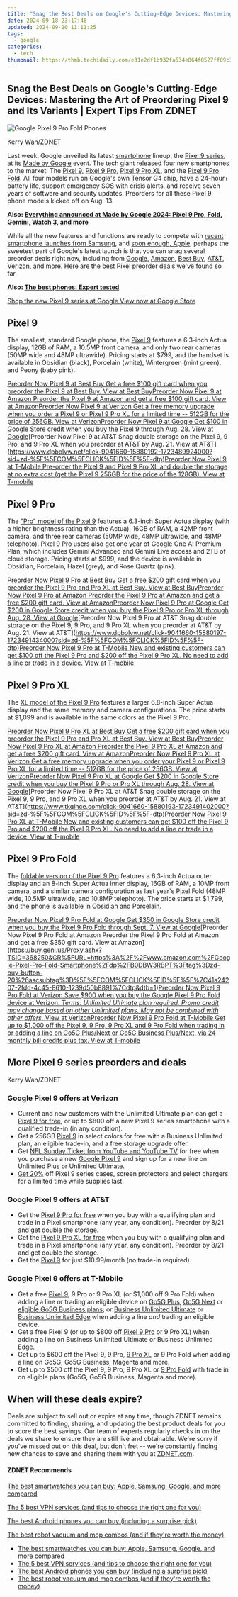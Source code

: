 ```yaml
---
title: "Snag the Best Deals on Google's Cutting-Edge Devices: Mastering the Art of Preordering Pixel 9 and Its Variants | Expert Tips From ZDNET"
date: 2024-09-18 23:17:46
updated: 2024-09-20 11:11:25
tags:
  - google
categories:
  - tech
thumbnail: https://thmb.techidaily.com/e31e2df1b932fa534e864f0527ff09c3f70b9b1af5b4d099ffd7c19407e1d66e.png
---
```


## Snag the Best Deals on Google's Cutting-Edge Devices: Mastering the Art of Preordering Pixel 9 and Its Variants | Expert Tips From ZDNET

![Google Pixel 9 Pro Fold Phones](https://www.zdnet.com/a/img/resize/d3ab7463f7210ca4b8d20c02ced2a406846b2993/2024/08/10/27cfc5da-adaa-4bf5-a921-64e8d06afa8a/dsc01653.jpg?auto=webp&width=1280)

Kerry Wan/ZDNET

Last week, Google unveiled its latest [smartphone](https://www.zdnet.com/article/best-phone/) lineup, the [Pixel 9 series](https://www.kqzyfj.com/click-9041660-15878864-1723532409000?sid=zd-%5F%5FCOM%5FCLICK%5FID%5F%5F-dtp), at its [Made by Google](https://www.zdnet.com/article/everything-to-expect-at-made-by-google-2024-pixel-9-pro-fold-gemini-watch-3-and-more/) event. The tech giant released four new smartphones to the market: The [Pixel 9](https://www.kqzyfj.com/click-9041660-15878864-1723532409000?sid=zd-%5F%5FCOM%5FCLICK%5FID%5F%5F-dtp), [Pixel 9 Pro](https://www.jdoqocy.com/click-9041660-15880958-1723561639000?sid=zd-%5F%5FCOM%5FCLICK%5FID%5F%5F-dtp), [Pixel 9 Pro XL](https://www.jdoqocy.com/click-9041660-15880958-1723561639000?sid=zd-%5F%5FCOM%5FCLICK%5FID%5F%5F-dtp), and the [Pixel 9 Pro Fold](https://www.tkqlhce.com/click-9041660-15878894-1723532400000?sid=zd-%5F%5FCOM%5FCLICK%5FID%5F%5F-dtp). All four models run on Google's own Tensor G4 chip, have a 24-hour+ battery life, support emergency SOS with crisis alerts, and receive seven years of software and security updates. Preorders for all these Pixel 9 phone models kicked off on Aug. 13.

**Also:** **[Everything announced at Made by Google 2024: Pixel 9 Pro, Fold, Gemini, Watch 3, and more](https://www.zdnet.com/article/everything-to-expect-at-made-by-google-2024-pixel-9-pro-fold-gemini-watch-3-and-more/)**

While all the new features and functions are ready to compete with [recent smartphone launches from Samsung](https://www.zdnet.com/article/you-can-still-snag-a-300-gift-card-when-you-order-the-galaxy-z-fold-6-heres-how-to-easily-qualify/), and [soon enough, Apple](https://www.zdnet.com/article/i-upgrade-my-iphone-every-year-but-the-iphone-16-worries-me-heres-why/), perhaps the sweetest part of Google's latest launch is that you can snag several preorder deals right now, including from [Google](https://www.anrdoezrs.net/links/9041660/type/dlg/sid/zd-%5F%5FCOM%5FCLICK%5FID%5F%5F-dtp/https://store.google.com/category/phones), [Amazon](https://buy.geni.us/Proxy.ashx?TSID=368250&GR%5FURL=https%3A%2F%2Fwww.amazon.com%2Fstores%2Fpage%2F7BD63C98-E7D2-406E-A063-4DC485BD0AB3%3Ftag%3Dzd-buy-button-20%26ascsubtag%3D%5F%5FCOM%5FCLICK%5FID%5F%5F%7C41a24207-2fdd-4c45-8610-1239d50b8891%7Cdtp&dtb=1), [Best Buy](https://shop-links.co/link/?url=https%3A%2F%2Fwww.bestbuy.com%2Fsite%2Fpromo%2Fgoogle-pixel-9-series&publisher_slug=itechdaily19598&exclusive=1), [AT&T](https://www.anrdoezrs.net/links/9041660/type/dlg/sid/zd-%5F%5FCOM%5FCLICK%5FID%5F%5F-dtp/https://www.att.com/buy/phones/browse/google/), [Verizon](https://www.anrdoezrs.net/links/9041660/type/dlg/sid/zd-%5F%5FCOM%5FCLICK%5FID%5F%5F-dtp/https://www.verizon.com/smartphones/google/), and more. Here are the best Pixel preorder deals we've found so far.

**Also: [The best phones: Expert tested](https://www.zdnet.com/article/best-phone/)**

[Shop the new Pixel 9 series at Google View now at Google Store](https://www.anrdoezrs.net/links/9041660/type/dlg/sid/zd-%5F%5FCOM%5FCLICK%5FID%5F%5F-dtp/https://store.google.com/category/phones?)

## Pixel 9 

The smallest, standard Google phone, the [Pixel 9](https://www.zdnet.com/article/the-799-pixel-9-may-be-googles-sleeper-hit-this-year-heres-why/) features a 6.3-inch Actua display, 12GB of RAM, a 10.5MP front camera, and only two rear cameras (50MP wide and 48MP ultrawide). Pricing starts at $799, and the handset is available in Obsidian (black), Porcelain (white), Wintergreen (mint green), and Peony (baby pink). 

[Preorder Now Pixel 9 at Best Buy Get a free $100 gift card when you preorder the Pixel 9 at Best Buy. View at Best Buy](https://shop-links.co/link/?url=https%3A%2F%2Fwww.bestbuy.com%2Fsite%2Fgoogle-pixel-9-128gb-unlocked-obsidian%2F6587819.p%3FskuId%3D6587819&publisher_slug=itechdaily19598&exclusive=1)[Preorder Now Pixel 9 at Amazon Preorder the Pixel 9 at Amazon and get a free $100 gift card. View at Amazon](https://buy.geni.us/Proxy.ashx?TSID=368250&GR%5FURL=https%3A%2F%2Fwww.amazon.com%2FGoogle-Pixel-Unlocked-Smartphone-Advanced%2Fdp%2FB0DBSYMCG1%3Ftag%3Dzd-buy-button-20%26ascsubtag%3D%5F%5FCOM%5FCLICK%5FID%5F%5F%7C41a24207-2fdd-4c45-8610-1239d50b8891%7Cdtp&dtb=1)[Preorder Now Pixel 9 at Verizon Get a free memory upgrade when you order a Pixel 9 or Pixel 9 Pro XL for a limited time -- 512GB for the price of 256GB. View at Verizon](https://www.anrdoezrs.net/click-9041660-15881168-1723575173000?sid=zd-%5F%5FCOM%5FCLICK%5FID%5F%5F-dtp)[Preorder Now Pixel 9 at Google Get $100 in Google Store credit when you buy the Pixel 9 through Aug. 28\. View at Google](https://www.anrdoezrs.net/links/9041660/type/dlg/sid/zd-%5F%5FCOM%5FCLICK%5FID%5F%5F-dtp/https://store.google.com/config/pixel%5F9?)[Preorder Now Pixel 9 at AT&T Snag double storage on the Pixel 9, 9 Pro, and 9 Pro XL when you preorder at AT&T by Aug. 21. View at AT&T](https://www.dpbolvw.net/click-9041660-15880192-1723489924000?sid=zd-%5F%5FCOM%5FCLICK%5FID%5F%5F-dtp)[Preorder Now Pixel 9 at T-Mobile Pre-order the Pixel 9 and Pixel 9 Pro XL and double the storage at no extra cost (get the Pixel 9 256GB for the price of the 128GB). View at T-mobile](https://www.t-mobile.com/cell-phone/google-pixel-9)

##   

## Pixel 9 Pro

The ["Pro" model of the Pixel 9](https://www.zdnet.com/article/i-tested-the-google-pixel-9-pros-add-me-feature-and-found-it-crazy-clever/) features a 6.3-inch Super Actua display (with a higher brightness rating than the Actua), 16GB of RAM, a 42MP front camera, and three rear cameras (50MP wide, 48MP ultrawide, and 48MP telephoto). Pixel 9 Pro users also get one year of Google One AI Premium Plan, which includes Gemini Advanced and Gemini Live access and 2TB of cloud storage. Pricing starts at $999, and the device is available in Obsidian, Porcelain, Hazel (grey), and Rose Quartz (pink). 

[Preorder Now Pixel 9 Pro at Best Buy Get a free $200 gift card when you preorder the Pixel 9 Pro and Pro XL at Best Buy. View at Best Buy](https://shop-links.co/link/?url=https%3A%2F%2Fwww.bestbuy.com%2Fsite%2Fgoogle-pixel-9-pro-128gb-unlocked-hazel%2F6587889.p%3FskuId%3D6587889&publisher_slug=itechdaily19598&exclusive=1)[Preorder Now Pixel 9 Pro at Amazon Preorder the Pixel 9 Pro at Amazon and get a free $200 gift card. View at Amazon](https://buy.geni.us/Proxy.ashx?TSID=368250&GR%5FURL=https%3A%2F%2Fwww.amazon.com%2FGoogle-Pixel-Pro-Smartphone-Porcelain%2Fdp%2FB0DBSSGL4F%3Fth%3D1%26tag%3Dzd-buy-button-20%26ascsubtag%3D%5F%5FCOM%5FCLICK%5FID%5F%5F%7C41a24207-2fdd-4c45-8610-1239d50b8891%7Cdtp&dtb=1)[Preorder Now Pixel 9 Pro at Google Get $200 in Google Store credit when you buy the Pixel 9 Pro or Pro XL through Aug. 28\. View at Google](https://www.anrdoezrs.net/links/9041660/type/dlg/sid/zd-%5F%5FCOM%5FCLICK%5FID%5F%5F-dtp/https://store.google.com/config/pixel%5F9%5Fpro?)[Preorder Now Pixel 9 Pro at AT&T Snag double storage on the Pixel 9, 9 Pro, and 9 Pro XL when you preorder at AT&T by Aug. 21. View at AT&T](https://www.dpbolvw.net/click-9041660-15880197-1723491434000?sid=zd-%5F%5FCOM%5FCLICK%5FID%5F%5F-dtp)[Preorder Now Pixel 9 Pro at T-Mobile New and existing customers can get $100 off the Pixel 9 Pro and $200 off the Pixel 9 Pro XL. No need to add a line or trade in a device. View at T-mobile](https://www.t-mobile.com/cell-phone/google-pixel-9-pro)

## Pixel 9 Pro XL  

The [XL model of the Pixel 9 Pro](https://www.zdnet.com/article/google-pixel-9-pro-xl-hands-on-im-reminded-of-the-iphone-but-in-the-best-way/) features a larger 6.8-inch Super Actua display and the same memory and camera configurations. The price starts at $1,099 and is available in the same colors as the Pixel 9 Pro. 

[Preorder Now Pixel 9 Pro XL at Best Buy Get a free $200 gift card when you preorder the Pixel 9 Pro and Pro XL at Best Buy. View at Best Buy](https://shop-links.co/link/?url=https%3A%2F%2Fwww.bestbuy.com%2Fsite%2Fgoogle-pixel-9-pro-128gb-unlocked-hazel%2F6587889.p%3FskuId%3D6587889&publisher_slug=itechdaily19598&exclusive=1)[Preorder Now Pixel 9 Pro XL at Amazon Preorder the Pixel 9 Pro XL at Amazon and get a free $200 gift card. View at Amazon](https://buy.geni.us/Proxy.ashx?TSID=368250&GR%5FURL=https%3A%2F%2Fwww.amazon.com%2FGoogle-Pixel-Pro-Smartphone-Porcelain%2Fdp%2FB0DBSVJ57F%3Fth%3D1%26tag%3Dzd-buy-button-20%26ascsubtag%3D%5F%5FCOM%5FCLICK%5FID%5F%5F%7C41a24207-2fdd-4c45-8610-1239d50b8891%7Cdtp&dtb=1)[Preorder Now Pixel 9 Pro XL at Verizon Get a free memory upgrade when you order your Pixel 9 or Pixel 9 Pro XL for a limited time -- 512GB for the price of 256GB. View at Verizon](https://www.anrdoezrs.net/links/9041660/type/dlg/sid/zd-%5F%5FCOM%5FCLICK%5FID%5F%5F-dtp/https://www.verizon.com/smartphones/google-pixel-9-pro-xl/?sku=sku6014804)[Preorder Now Pixel 9 Pro XL at Google Get $200 in Google Store credit when you buy the Pixel 9 Pro or Pro XL through Aug. 28\. View at Google](https://www.anrdoezrs.net/links/9041660/type/dlg/sid/zd-%5F%5FCOM%5FCLICK%5FID%5F%5F-dtp/https://store.google.com/config/pixel%5F9%5Fpro?)[Preorder Now Pixel 9 Pro XL at AT&T Snag double storage on the Pixel 9, 9 Pro, and 9 Pro XL when you preorder at AT&T by Aug. 21. View at AT&T](https://www.tkqlhce.com/click-9041660-15880193-1723491402000?sid=zd-%5F%5FCOM%5FCLICK%5FID%5F%5F-dtp)[Preorder Now Pixel 9 Pro XL at T-Mobile New and existing customers can get $100 off the Pixel 9 Pro and $200 off the Pixel 9 Pro XL. No need to add a line or trade in a device. View at T-mobile](https://www.t-mobile.com/cell-phone/google-pixel-9-pro-xl)

## Pixel 9 Pro Fold   

The [foldable version of the Pixel 9 Pro](https://www.zdnet.com/article/google-pixel-9-pro-fold-four-best-features-that-make-it-the-foldable-phone-to-beat/) features a 6.3-inch Actua outer display and an 8-inch Super Actua inner display, 16GB of RAM, a 10MP front camera, and a similar camera configuration as last year's Pixel Fold (48MP wide, 10.5MP ultrawide, and 10.8MP telephoto). The price starts at $1,799, and the phone is available in Obsidian and Porcelain.

[Preorder Now Pixel 9 Pro Fold at Google Get $350 in Google Store credit when you buy the Pixel 9 Pro Fold through Sept. 7\. View at Google](https://www.anrdoezrs.net/links/9041660/type/dlg/sid/zd-%5F%5FCOM%5FCLICK%5FID%5F%5F-dtp/https://store.google.com/config/pixel%5F9%5Fpro%5Ffold?)[Preorder Now Pixel 9 Pro Fold at Amazon Preorder the Pixel 9 Pro Fold at Amazon and get a free $350 gift card. View at Amazon](https://buy.geni.us/Proxy.ashx?TSID=368250&GR%5FURL=https%3A%2F%2Fwww.amazon.com%2FGoogle-Pixel-Pro-Fold-Smartphone%2Fdp%2FB0DBW3RBPT%3Ftag%3Dzd-buy-button-20%26ascsubtag%3D%5F%5FCOM%5FCLICK%5FID%5F%5F%7C41a24207-2fdd-4c45-8610-1239d50b8891%7Cdtp&dtb=1)[Preorder Now Pixel 9 Pro Fold at Verizon Save $900 when you buy the Google Pixel 9 Pro Fold device at Verizon. _Terms: Unlimited Ultimate plan required. Promo credit may change based on other Unlimited plans. May not be combined with other offers._ View at Verizon](https://www.jdoqocy.com/click-9041660-15881169-1723575143000?sid=zd-%5F%5FCOM%5FCLICK%5FID%5F%5F-dtp)[Preorder Now Pixel 9 Pro Fold at T-Mobile Get up to $1,000 off the Pixel 9, 9 Pro, 9 Pro XL and 9 Pro Fold when trading in or adding a line on Go5G Plus/Next or Go5G Business Plus/Next, via 24 monthly bill credits plus tax. View at T-mobile](https://www.t-mobile.com/cell-phone/google-pixel-9-pro-fold)

## More Pixel 9 series preorders and deals   

Kerry Wan/ZDNET

### Google Pixel 9 offers at Verizon 

* Current and new customers with the Unlimited Ultimate plan can get a [Pixel 9 for free](https://www.anrdoezrs.net/click-9041660-15881168-1723575173000?sid=zd-%5F%5FCOM%5FCLICK%5FID%5F%5F-dtp), or up to $800 off a new Pixel 9 series smartphone with a qualified trade-in (in any condition).
* Get a 256GB [Pixel 9](https://www.anrdoezrs.net/click-9041660-15881168-1723575173000?sid=zd-%5F%5FCOM%5FCLICK%5FID%5F%5F-dtp) in select colors for free with a Business Unlimited plan, an eligible trade-in, and a free storage upgrade offer.
* Get [NFL Sunday Ticket from YouTube and YouTube TV](https://www.tkqlhce.com/click-9041660-15733793?url=https%3A%2F%2Fwww.verizon.com%2Fnfl-sunday-ticket-on-youtube-streaming%2F&sid=zd-%5F%5FCOM%5FCLICK%5FID%5F%5F-dtp) for free when you purchase a new [Google Pixel 9](https://www.anrdoezrs.net/click-9041660-15881168-1723575173000?sid=zd-%5F%5FCOM%5FCLICK%5FID%5F%5F-dtp) and sign up for a new line on Unlimited Plus or Unlimited Ultimate.
* [Get 20%](https://www.tkqlhce.com/click-9041660-15733793?url=https%3A%2F%2Fwww.verizon.com%2Fproducts%2Fshop%2Fonline%2Fgoogle-pixel-9-cases-screen-protectors-sale%2F&sid=zd-%5F%5FCOM%5FCLICK%5FID%5F%5F-dtp) off Pixel 9 series cases, screen protectors and select chargers for a limited time while supplies last.

### Google Pixel 9 offers at AT&T

* Get the [Pixel 9 Pro for free](https://www.dpbolvw.net/click-9041660-15880197-1723491434000?sid=zd-%5F%5FCOM%5FCLICK%5FID%5F%5F-dtp) when you buy with a qualifying plan and trade in a Pixel smartphone (any year, any condition). Preorder by 8/21 and get double the storage.
* Get the [Pixel 9 Pro XL for free](https://www.tkqlhce.com/click-9041660-15880193-1723491402000?sid=zd-%5F%5FCOM%5FCLICK%5FID%5F%5F-dtp) when you buy with a qualifying plan and trade in a Pixel smartphone (any year, any condition). Preorder by 8/21 and get double the storage.
* Get the [Pixel 9](https://www.dpbolvw.net/click-9041660-15880192-1723489924000?sid=zd-%5F%5FCOM%5FCLICK%5FID%5F%5F-dtp) for just $10.99/month (no trade-in required).

### Google Pixel 9 offers at T-Mobile 

* Get a free [Pixel 9](https://www.t-mobile.com/cell-phone/google-pixel-9), 9 Pro or 9 Pro XL (or $1,000 off 9 Pro Fold) when adding a line _or_ trading an eligible device on [Go5G Plus](https://www.t-mobile.com/cell-phone-plans), [Go5G Next](https://www.t-mobile.com/cell-phone-plans) or [eligible Go5G Business plans](https://www.t-mobile.com/business/go5g-business-plans); or [Business Unlimited Ultimate](https://www.t-mobile.com/business/wireless-business-plans) or [Business Unlimited Edge](https://www.t-mobile.com/business/wireless-business-plans) when adding a line _and_ trading an eligible device.
* Get a free Pixel 9 (or up to $800 off [Pixel 9 Pro](https://www.t-mobile.com/cell-phone/google-pixel-9-pro) or 9 Pro XL) when adding a line on Business Unlimited Ultimate or Business Unlimited Edge.
* Get up to $600 off the Pixel 9, 9 Pro, [9 Pro XL](https://www.t-mobile.com/cell-phone/google-pixel-9-pro-xl) or 9 Pro Fold when adding a line on Go5G, Go5G Business, Magenta and more.
* Get up to $500 off the Pixel 9, 9 Pro, 9 Pro XL or [9 Pro Fold](https://www.t-mobile.com/cell-phone/google-pixel-9-pro-fold) with trade in on eligible plans (Go5G, Go5G Business, Magenta and more).

## When will these deals expire?

Deals are subject to sell out or expire at any time, though ZDNET remains committed to finding, sharing, and updating the best product deals for you to score the best savings. Our team of experts regularly checks in on the deals we share to ensure they are still live and obtainable. We're sorry if you've missed out on this deal, but don't fret -- we're constantly finding new chances to save and sharing them with you at [ZDNET.com](https://www.zdnet.com/). 

#### **ZDNET** Recommends

[The best smartwatches you can buy: Apple, Samsung, Google, and more compared](https://www.zdnet.com/article/best-smartwatch/ "The best smartwatches you can buy: Apple, Samsung, Google, and more compared")

[The 5 best VPN services (and tips to choose the right one for you)](https://www.zdnet.com/article/best-vpn/ "The 5 best VPN services (and tips to choose the right one for you)")

[The best Android phones you can buy (including a surprise pick)](https://www.zdnet.com/article/best-android-phone/ "The best Android phones you can buy (including a surprise pick)")

[The best robot vacuum and mop combos (and if they're worth the money)](https://www.zdnet.com/article/best-robot-vacuum-mop/ "The best robot vacuum and mop combos (and if they're worth the money)")

* [The best smartwatches you can buy: Apple, Samsung, Google, and more compared](https://www.zdnet.com/article/best-smartwatch/ "The best smartwatches you can buy: Apple, Samsung, Google, and more compared")
* [The 5 best VPN services (and tips to choose the right one for you)](https://www.zdnet.com/article/best-vpn/ "The 5 best VPN services (and tips to choose the right one for you)")
* [The best Android phones you can buy (including a surprise pick)](https://www.zdnet.com/article/best-android-phone/ "The best Android phones you can buy (including a surprise pick)")
* [The best robot vacuum and mop combos (and if they're worth the money)](https://www.zdnet.com/article/best-robot-vacuum-mop/ "The best robot vacuum and mop combos (and if they're worth the money)")

<ins class="adsbygoogle"
     style="display:block"
     data-ad-format="autorelaxed"
     data-ad-client="ca-pub-7571918770474297"
     data-ad-slot="1223367746"></ins>



<ins class="adsbygoogle"
     style="display:block"
     data-ad-client="ca-pub-7571918770474297"
     data-ad-slot="8358498916"
     data-ad-format="auto"
     data-full-width-responsive="true"></ins>
